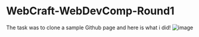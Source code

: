 # WebCraft-WebDevComp-Round1

The task was to clone a sample Github page and here is what i did!
![image](https://github.com/AkshayTeja/WebCraft-WebDevComp-Round1/assets/117750090/ad5313aa-28b4-4ab4-b5d7-0772ca22d3f6)
